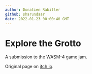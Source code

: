 ```yaml
---
author: Donatien Rabiller
github: sharundaar
date: 2022-01-23 00:00:40 GMT
---
```


# Explore the Grotto

A submission to the WASM-4 game jam.

Original page on [itch.io](https://sharundaar.itch.io/explore-the-grotto).
